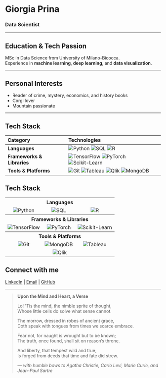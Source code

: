 # Giorgia Prina
### Data Scientist

---

## Education & Tech Passion  
MSc in Data Science from University of Milano-Bicocca.  
Experience in **machine learning**, **deep learning**, and **data visualization**.

---

## Personal Interests  
- Reader of crime, mystery, economics, and history books  
- Corgi lover  
- Mountain passionate

---

## Tech Stack

| Category | Technologies |
|:---------|:-------------|
| **Languages** | ![Python](https://img.shields.io/badge/-Python-black?style=flat-square&logo=python) ![SQL](https://img.shields.io/badge/-SQL-black?style=flat-square&logo=postgresql) ![R](https://img.shields.io/badge/-R-black?style=flat-square&logo=r) |
| **Frameworks & Libraries** | ![TensorFlow](https://img.shields.io/badge/-TensorFlow-black?style=flat-square&logo=tensorflow) ![PyTorch](https://img.shields.io/badge/-PyTorch-black?style=flat-square&logo=pytorch) ![Scikit-Learn](https://img.shields.io/badge/-ScikitLearn-black?style=flat-square&logo=scikit-learn) |
| **Tools & Platforms** | ![Git](https://img.shields.io/badge/-Git-black?style=flat-square&logo=git) ![Tableau](https://img.shields.io/badge/-Tableau-black?style=flat-square&logo=tableau) ![Qlik](https://img.shields.io/badge/-Qlik-black?style=flat-square&logo=qlik) ![MongoDB](https://img.shields.io/badge/-MongoDB-black?style=flat-square&logo=mongodb) |

## Tech Stack

<div align="center">
  <table>
    <tr>
      <th colspan="3" align="center">Languages</th>
    </tr>
    <tr>
      <td align="center"><img src="https://img.shields.io/badge/-Python-black?style=flat-square&logo=python" alt="Python" /></td>
      <td align="center"><img src="https://img.shields.io/badge/-SQL-black?style=flat-square&logo=postgresql" alt="SQL" /></td>
      <td align="center"><img src="https://img.shields.io/badge/-R-black?style=flat-square&logo=r" alt="R" /></td>
    </tr>
    <tr>
      <th colspan="3" align="center">Frameworks & Libraries</th>
    </tr>
    <tr>
      <td align="center"><img src="https://img.shields.io/badge/-TensorFlow-black?style=flat-square&logo=tensorflow" alt="TensorFlow" /></td>
      <td align="center"><img src="https://img.shields.io/badge/-PyTorch-black?style=flat-square&logo=pytorch" alt="PyTorch" /></td>
      <td align="center"><img src="https://img.shields.io/badge/-ScikitLearn-black?style=flat-square&logo=scikit-learn" alt="Scikit-Learn" /></td>
    </tr>
    <tr>
      <th colspan="3" align="center">Tools & Platforms</th>
    </tr>
    <tr>
      <td align="center"><img src="https://img.shields.io/badge/-Git-black?style=flat-square&logo=git" alt="Git" /></td>
      <td align="center"><img src="https://img.shields.io/badge/-MongoDB-black?style=flat-square&logo=mongodb" alt="MongoDB" /></td>
      <td align="center"><img src="https://img.shields.io/badge/-Tableau-black?style=flat-square&logo=tableau" alt="Tableau" /></td>
    </tr>
    <tr>
      <td align="center" colspan="3"><img src="https://img.shields.io/badge/-Qlik-black?style=flat-square&logo=qlik" alt="Qlik" /></td>
    </tr>
  </table>
</div>

## Connect with me  
[LinkedIn](https://www.linkedin.com/in/giorgia-prina-data-tective/) | [Email](mailto:giorgiaprina2@gmail.com) | [GitHub](https://github.com/gpkal)

---

> **Upon the Mind and Heart, a Verse**  
>  
> Lo! 'Tis the mind, the nimble sprite of thought,  
> Whose little cells do solve what sense cannot.  
>  
> The morrow, dressed in robes of ancient grace,  
> Doth speak with tongues from times we scarce embrace.  
>  
> Fear not, for naught is wrought but to be known;  
> The truth, once found, shall sit on reason’s throne.  
>  
> And liberty, that tempest wild and true,  
> Is forged from deeds that time and fate did strew.  
>  
> *— with humble bows to Agatha Christie, Carlo Levi, Marie Curie, and Jean-Paul Sartre*


